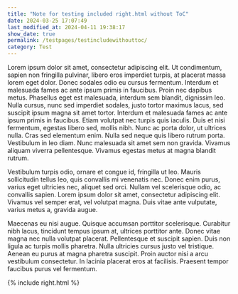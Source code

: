 ```yaml
---
title: "Note for testing included right.html without ToC"
date: 2024-03-25 17:07:49
last_modified_at: 2024-04-11 19:38:17
show_date: true
permalink: /testpages/testincludewithouttoc/
category: Test
---
```

Lorem ipsum dolor sit amet, consectetur adipiscing elit. Ut condimentum, sapien non fringilla pulvinar, libero eros imperdiet turpis, at placerat massa lorem eget dolor. Donec sodales odio eu cursus fermentum. Interdum et malesuada fames ac ante ipsum primis in faucibus. Proin nec dapibus metus. Phasellus eget est malesuada, interdum sem blandit, dignissim leo. Nulla cursus, nunc sed imperdiet sodales, justo tortor maximus lacus, sed suscipit ipsum magna sit amet tortor. Interdum et malesuada fames ac ante ipsum primis in faucibus. Etiam volutpat nec turpis quis iaculis. Duis et nisi fermentum, egestas libero sed, mollis nibh. Nunc ac porta dolor, ut ultrices nulla. Cras sed elementum enim. Nulla sed neque quis libero rutrum porta. Vestibulum in leo diam. Nunc malesuada sit amet sem non gravida. Vivamus aliquam viverra pellentesque. Vivamus egestas metus at magna blandit rutrum.

Vestibulum turpis odio, ornare et congue id, fringilla ut leo. Mauris sollicitudin tellus leo, quis convallis mi venenatis nec. Donec enim purus, varius eget ultricies nec, aliquet sed orci. Nullam vel scelerisque odio, ac convallis sapien. Lorem ipsum dolor sit amet, consectetur adipiscing elit. Vivamus vel semper erat, vel volutpat magna. Duis vitae ante vulputate, varius metus a, gravida augue.

Maecenas eu nisi augue. Quisque accumsan porttitor scelerisque. Curabitur nibh lacus, tincidunt tempus ipsum at, ultrices porttitor ante. Donec vitae magna nec nulla volutpat placerat. Pellentesque et suscipit sapien. Duis non ligula ac turpis mollis pharetra. Nulla ultricies cursus justo vel tristique. Aenean eu purus at magna pharetra suscipit. Proin auctor nisi a arcu vestibulum consectetur. In lacinia placerat eros at facilisis. Praesent tempor faucibus purus vel fermentum.

{% include right.html %}